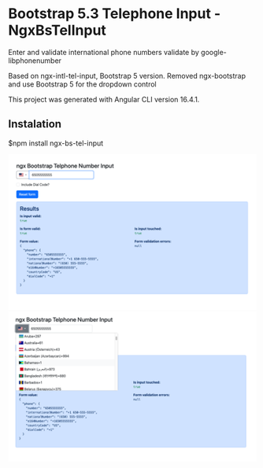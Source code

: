 # Bootstrap 5.3 Telephone Input - NgxBsTelInput

Enter and validate international phone numbers validate by google-libphonenumber

Based on ngx-intl-tel-input, Bootstrap 5 version.
Removed ngx-bootstrap and use Bootstrap 5 for the dropdown control

This project was generated with Angular CLI version 16.4.1.

## Instalation 
$npm install ngx-bs-tel-input

![alt text](https://github.com/hezyz/ngx-bs-tel-input/blob/main/src/assets/Screenshot%202023-07-11%20at%201.59.08.png)
![alt text](https://github.com/hezyz/ngx-bs-tel-input/blob/main/src/assets/Screenshot%202023-07-11%20at%201.59.25.png)
